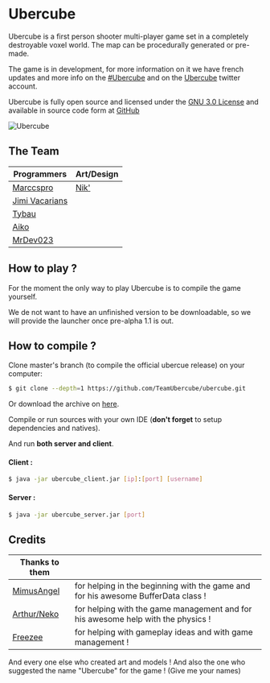 
Ubercube
===

Ubercube is a first person shooter multi-player game set in a completely destroyable voxel world.
The map can be procedurally generated or pre-made.

The game is in development, for more information on it we have french updates and more info on the [#Ubercube](https://twitter.com/hashtag/Ubercube?src=hash) and on the [Ubercube](https://twitter.com/UbercubeGame) twitter account.

Ubercube is fully open source and licensed under the [GNU 3.0 License](http://www.gnu.org/licenses/) and available in source code form at [GitHub](https://github.com/TeamUbercube/ubercube)

![Ubercube](http://i.imgur.com/D7qmGQP.png "Ubercube")

## The Team
| Programmers | Art/Design
| --- | ---
| [Marccspro](https://twitter.com/marccspro) | [Nik'](https://twitter.com/NikGraph)
| [Jimi Vacarians](https://twitter.com/JimiVacarians) |
| [Tybau](https://twitter.com/tybau75)
| [Aiko](https://twitter.com/YanisAtl) |
| [MrDev023](https://twitter.com/MrDev023) |


## How to play ?
For the moment the only way to play Ubercube is to compile the game yourself.

We de not want to have an unfinished version to be downloadable, so we will provide the launcher once pre-alpha 1.1 is out.


## How to compile ?

Clone master's branch (to compile the official ubercue release) on your computer:
```sh
$ git clone --depth=1 https://github.com/TeamUbercube/ubercube.git
```
Or download the archive on [here](https://github.com/TeamUbercube/ubercube/archive/master.zip).

Compile or run sources with your own IDE (**don't forget** to setup dependencies and natives).

And run **both server and client**.

#### Client :

```sh
$ java -jar ubercube_client.jar [ip]:[port] [username]
```

#### Server :
```sh
$ java -jar ubercube_server.jar [port]
```
## Credits
| Thanks to them  | |
| --- | --- |
| [MimusAngel](https://twitter.com/Mimus_Angel) | for helping in the beginning with the game and for his awesome BufferData class !|
| [Arthur/Neko](https://twitter.com/ArthurBaurens) | for helping with the game management and for his awesome help with the physics !
| [Freezee](https://twitter.com/Freezee_Freeze) | for helping with gameplay ideas and with game management !


And every one else who created art and models ! And also the one who suggested the name "Ubercube" for the game ! (Give me your names)
